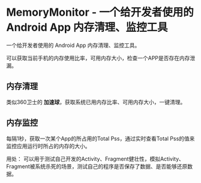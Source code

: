 # MemoryMonitor - 一个给开发者使用的 Android App 内存清理、监控工具

一个给开发者使用的 Android App 内存清理、监控工具。

可以获取当前手机的内存使用比率，可用内存大小，检查一个APP是否存在内存泄漏。

## 内存清理

类似360卫士的 **加速球**，获取系统已用内存比率、可用内存大小，一键清理。

## 内存监控
每隔1秒，获取一次某个App的所占用的Total Pss，通过实时查看Total Pss的值来监控应用运行时所占的内存的大小。

用处：
可以用于测试自己开发的Activity、Fragment健壮性，模拟Activity、Fragment被系统杀死的场景，测试自己的程序是否保存了数据、是否能够还原数据。
